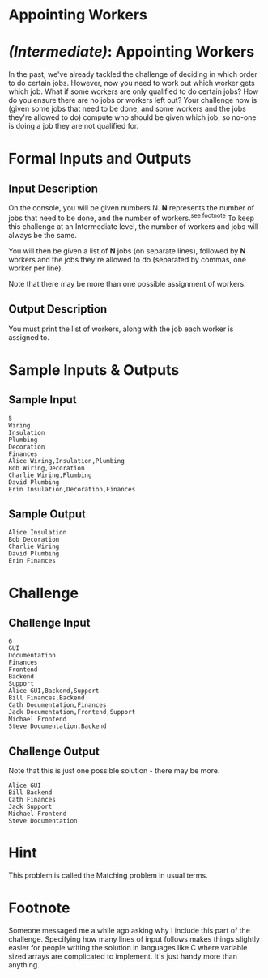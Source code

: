 # Appointing Workers
<div class="md"><h1><a href="#IntermediateIcon"></a> <em>(Intermediate)</em>: Appointing Workers</h1>
<p>In the past, we've already tackled the challenge of deciding in which order to do certain jobs. However, now you need to work out which worker gets which job. What if some workers are only qualified to do certain jobs? How do you ensure there are no jobs or workers left out? Your challenge now is (given some jobs that need to be done, and some workers and the jobs they're allowed to do) compute who should be given which job, so no-one is doing a job they are not qualified for.</p>
<h1>Formal Inputs and Outputs</h1>
<h2>Input Description</h2>
<p>On the console, you will be given numbers N. <strong>N</strong> represents the number of jobs that need to be done, and the number of workers.<sup>see footnote</sup> To keep this challenge at an Intermediate level, the number of workers and jobs will always be the same.</p>
<p>You will then be given a list of <strong>N</strong> jobs (on separate lines), followed by <strong>N</strong> workers and the jobs they're allowed to do (separated by commas, one worker per line).</p>
<p>Note that there may be more than one possible assignment of workers.</p>
<h2>Output Description</h2>
<p>You must print the list of workers, along with the job each worker is assigned to.</p>
<h1>Sample Inputs &amp; Outputs</h1>
<h2>Sample Input</h2>
<pre><code>5
Wiring
Insulation
Plumbing
Decoration
Finances
Alice Wiring,Insulation,Plumbing
Bob Wiring,Decoration
Charlie Wiring,Plumbing
David Plumbing
Erin Insulation,Decoration,Finances
</code></pre>
<h2>Sample Output</h2>
<pre><code>Alice Insulation
Bob Decoration
Charlie Wiring
David Plumbing
Erin Finances
</code></pre>
<h1>Challenge</h1>
<h2>Challenge Input</h2>
<pre><code>6
GUI
Documentation
Finances
Frontend
Backend
Support
Alice GUI,Backend,Support
Bill Finances,Backend
Cath Documentation,Finances
Jack Documentation,Frontend,Support
Michael Frontend
Steve Documentation,Backend
</code></pre>
<h2>Challenge Output</h2>
<p>Note that this is just one possible solution - there may be more.</p>
<pre><code>Alice GUI
Bill Backend
Cath Finances
Jack Support
Michael Frontend
Steve Documentation
</code></pre>
<h1>Hint</h1>
<p>This problem is called the Matching problem in usual terms.</p>
<h1>Footnote</h1>
<p>Someone messaged me a while ago asking why I include this part of the challenge. Specifying how many lines of input follows makes things slightly easier for people writing the solution in languages like C where variable sized arrays are complicated to implement. It's just handy more than anything.</p>
</div>
